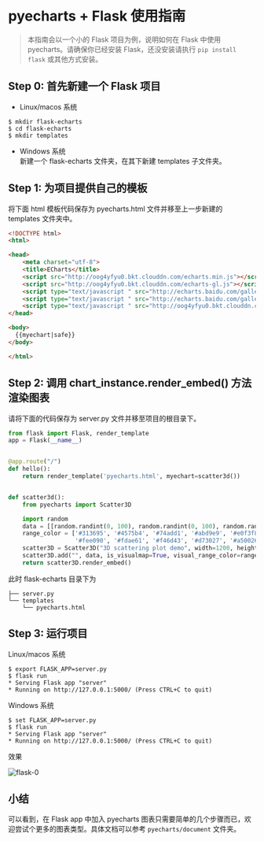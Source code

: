 # pyecharts + Flask 使用指南
> 本指南会以一个小的 Flask 项目为例，说明如何在 Flask 中使用 pyecharts。请确保你已经安装 Flask，还没安装请执行 ```pip install flask``` 或其他方式安装。

## Step 0: 首先新建一个 Flask 项目

* Linux/macos 系统  
```shell
$ mkdir flask-echarts
$ cd flask-echarts
$ mkdir templates
```

* Windows 系统  
新建一个 flask-echarts 文件夹，在其下新建 templates 子文件夹。

## Step 1: 为项目提供自己的模板

将下面 html 模板代码保存为 pyecharts.html 文件并移至上一步新建的 templates 文件夹中。

```html
<!DOCTYPE html>
<html>

<head>
    <meta charset="utf-8">
    <title>ECharts</title>
    <script src="http://oog4yfyu0.bkt.clouddn.com/echarts.min.js"></script>
    <script src="http://oog4yfyu0.bkt.clouddn.com/echarts-gl.js"></script>
    <script type="text/javascript " src="http://echarts.baidu.com/gallery/vendors/echarts/map/js/china.js"></script>
    <script type="text/javascript " src="http://echarts.baidu.com/gallery/vendors/echarts/map/js/world.js"></script>
    <script type="text/javascript " src="http://oog4yfyu0.bkt.clouddn.com/wordcloud.js"></script>
</head>

<body>
  {{myechart|safe}}
</body>

</html>
```

## Step 2: 调用 chart_instance.render_embed() 方法渲染图表 

请将下面的代码保存为 server.py 文件并移至项目的根目录下。

```python
from flask import Flask, render_template
app = Flask(__name__)


@app.route("/")
def hello():
    return render_template('pyecharts.html', myechart=scatter3d())


def scatter3d():
    from pyecharts import Scatter3D

    import random
    data = [[random.randint(0, 100), random.randint(0, 100), random.randint(0, 100)] for _ in range(80)]
    range_color = ['#313695', '#4575b4', '#74add1', '#abd9e9', '#e0f3f8', '#ffffbf',
                   '#fee090', '#fdae61', '#f46d43', '#d73027', '#a50026']
    scatter3D = Scatter3D("3D scattering plot demo", width=1200, height=600)
    scatter3D.add("", data, is_visualmap=True, visual_range_color=range_color)
    return scatter3D.render_embed()
```

此时 flask-echarts 目录下为
```
├── server.py
└── templates
    └── pyecharts.html
```

## Step 3: 运行项目

Linux/macos 系统
```shell
$ export FLASK_APP=server.py
$ flask run
* Serving Flask app "server"
* Running on http://127.0.0.1:5000/ (Press CTRL+C to quit)
```

Windows 系统
```shell
$ set FLASK_APP=server.py
$ flask run
* Serving Flask app "server"
* Running on http://127.0.0.1:5000/ (Press CTRL+C to quit)
```

效果

![flask-0](https://github.com/chenjiandongx/pyecharts/blob/master/images/flask-0.gif)

## 小结

可以看到，在 Flask app 中加入 pyecharts 图表只需要简单的几个步骤而已，欢迎尝试个更多的图表类型。具体文档可以参考 ```pyecharts/document```  文件夹。
